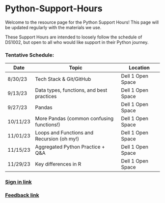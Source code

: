 # Python-Support-Hours

Welcome to the resource page for the Python Support Hours! This page will be updated regularly with the materials we use.

These Support Hours are intended to loosely follow the schedule of DS1002, but open to all who would like support in their Python journey.

### Tentative Schedule:
| Date     | Topic                   | Location          |
|----------|-------------------------|-------------------|
| 8/30/23  | Tech Stack & Git/GitHub             | Dell 1 Open Space |
| 9/13/23  | Data types, functions, and best practices                        | Dell 1 Open Space |
| 9/27/23  | Pandas                  | Dell 1 Open Space |
| 10/11/23 | More Pandas (common confusing functions!)            | Dell 1 Open Space |
| 11/01/23 | Loops and Functions and Recursion (oh my!) | Dell 1 Open Space |
| 11/15/23 | Aggregated Python Practice + Q&A                        | Dell 1 Open Space |
| 11/29/23 | Key differences in R                        | Dell 1 Open Space |

### [Sign in link]
### [Feedback link]




[Sign in link]:  https://forms.office.com/r/XZa0ctu8jn
[Feedback link]: https://forms.office.com/Pages/ResponsePage.aspx?id=x4A0ewc3c0iLd-IWczplrGOYHY4L82xIpZIH_NI1CCpUQ1NFM041NFo5NkZENjVRMzJJTEY3N0tSUy4u
